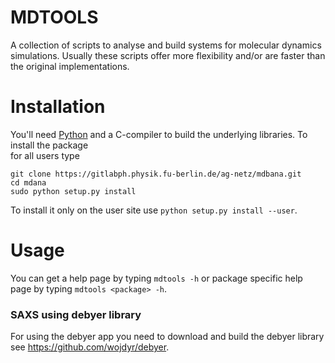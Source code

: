 # MDTOOLS

A collection of scripts to analyse and build systems for molecular dynamics simulations.
Usually these scripts offer more flexibility and/or are faster than the original implementations.

# Installation

You'll need [Python](https://www.python.org) and a C-compiler to build the
underlying libraries. To install the package  
for all users type
```
git clone https://gitlabph.physik.fu-berlin.de/ag-netz/mdbana.git
cd mdana
sudo python setup.py install
```
To install it only on the user site use `python setup.py install --user`.

# Usage

You can get a help page by typing `mdtools -h` or package specific help page
by typing `mdtools <package> -h`.


### SAXS using debyer library

For using the debyer app you need to download and build
the debyer library see
https://github.com/wojdyr/debyer.

